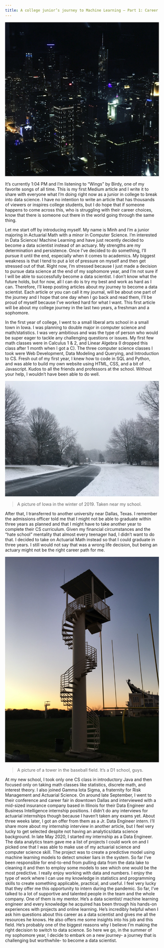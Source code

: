 ```yaml
---
title: A college junior’s journey to Machine Learning — Part 1: Career Switch
---
```


![ChicagoAtNight](https://github.com/mithu170900/tech-portfolio/blob/main/assets/ChicagoTrip1.jpeg)

It’s currently 1:04 PM and I’m listening to “Wings” by Birdy, one of my favorite songs of all time. This is my first Medium article and I write it to share with everyone 
what I’m doing right now as a junior in college to break into data science. I have no intention to write an article that has thousands of viewers or inspires college students, 
but I do hope that if someone happens to come across this, who is struggling with their career choices, know that there is someone out there in the world going through the same 
thing.

Let me start off by introducing myself. My name is Minh and I’m a junior majoring in Actuarial Math with a minor in Computer Science. I’m interested in Data Science/ Machine Learning 
and have just recently decided to become a data scientist instead of an actuary. My strengths are my determination and persistence. Once I’ve decided to do something, I’ll pursue 
it until the end, especially when it comes to academics. My biggest weakness is that I tend to put a lot of pressure on myself and then get stressed out of that. Right now, I’m stressed
because I just made a decision to pursue data science at the end of my sophomore year, and I’m not sure if I will be able to successfully become a data scientist. I don’t know what the 
future holds, but for now, all I can do is try my best and work as hard as I can. Therefore, I’ll keep posting articles about my journey to become a data scientist. Each article or you 
can call it my journal, will be about one part of the journey and I hope that one day when I go back and read them, I’ll be proud of myself because I’ve worked hard for what I want.
This first article will be about my college journey in the last two years, a freshman and a sophomore.

In the first year of college, I went to a small liberal arts school in a small town in Iowa. I was planning to double major in computer science and math/statistics. I was very ambitious 
and was the type of person who would be super eager to tackle any challenging questions or issues. My first few math classes were in Calculus 1 & 2, and Linear Algebra (I dropped this class 
after 1 month when I got a C). The three computer science classes I took were Web Development, Data Modeling and Querying, and Introduction to CS.
Fresh out of my first year, I knew how to code in SQL and Python, and was able to build my own website using HTML, CSS, and a bit of Javascript. Kudos to all the friends and professors at
the school. Without your help, I wouldn’t have been able to do well.

![SnowInIowa](./assets/SnowOne.jpeg)

> A picture of Iowa in the winter of 2019. Taken near my school.

After that, I transferred to another university near Dallas, Texas. I remember the admissions officer told me that I might not be able to graduate within three years as planned and that
I might have to take another year to complete their CS curriculum. Given my financial circumstances and the “hate school” mentality that almost every teenager had, I didn’t want to do that. 
I decided to take on Actuarial Math instead so that I could graduate in three years. I still would not say that was a wrong life decision, but being an actuary might not be the right career path for me.

![BaseballTower](./assets/BaseballTower.jpeg)

> A picture of a tower in the baseball field. It’s a D1 school, guys.

At my new school, I took only one CS class in introductory Java and then focused only on taking math classes like statistics, discrete math, and interest theory. I also joined Gamma Iota Sigma, a fraternity for Risk Management and Actuarial Science. On around late September, I went to their conference and career fair in downtown Dallas and interviewed with a mid-sized insurance company based in Illinois for their Data Engineer and Business Intelligence internship positions. I didn’t do any interviews for actuarial internships though because I haven’t taken any exams yet. About three weeks later, I got an offer from them as a Jr. Data Engineer intern. I’ll share more about my internship interview in another article, but I feel very lucky to get selected despite not having an analytics/data science background.
In late May 2020, I started my internship as a Data Engineer. The data analytics team gave me a list of projects I could work on and I picked one that I was able to make use of my actuarial science and computer science skill. The project was to create a predictive model using machine learning models to detect smoker liars in the system. So far I’ve been responsible for end-to-end from pulling data from the data lake to cleaning it and then to employ some models to see which one would be the most predictive. I really enjoy working with data and numbers. I enjoy the type of work where I can use my knowledge in statistics and programming skills to create something applicable, practical, and useful.
I feel very lucky that they offer me this opportunity to intern during the pandemic. So far, I’ve talked to a lot of supportive and talented people in the team and the whole company. One of them is my mentor. He’s a data scientist/ machine learning engineer and every knowledge he acquired has been through his hands-on experiences with projects and online learning. He’s incredibly helpful when I ask him questions about this career as a data scientist and gives me all the resources he knows. He also offers me some insights into his job and this field. He’s probably one of the biggest reasons why I believe I’m making the right decision to switch to data science. So here we go, in the summer of my sophomore year, I decide to embark on a new journey- a journey that is challenging but worthwhile- to become a data scientist.
